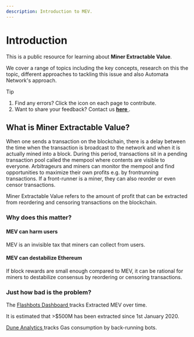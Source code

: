 ```yaml
---
description: Introduction to MEV.
---
```


# Introduction

This is a public resource for learning about **Miner Extractable Value**.

We cover a range of topics including the key concepts, research on this the topic, different approaches to tackling this issue and also Automata Network's approach.

Tip

1. Find any errors? Click the icon on each page to contribute.
2. Want to share your feedback? Contact us [**here** ](https://us2.list-manage.com/survey?u=ffeae60ea2fcc1c9fe0f8ce40&id=8d7d318a72&attribution=false).

## What is Miner Extractable Value?

  
When one sends a transaction on the blockchain, there is a delay between the time when the transaction is broadcast to the network and when it is actually mined into a block. During this period, transactions sit in a pending transaction pool called the mempool where contents are visible to everyone. Arbitrageurs and miners can monitor the mempool and find opportunities to maximize their own profits e.g. by frontrunning transactions. If a front-runner is a miner, they can also reorder or even censor transactions.

Miner Extractable Value refers to the amount of profit that can be extracted from reordering and censoring transactions on the blockchain.

### Why does this matter? <a id="why-does-this-matter1"></a>

#### MEV can harm users <a id="mev-can-harm-users"></a>

MEV is an invisible tax that miners can collect from users.

#### MEV can destabilize Ethereum <a id="mev-can-destabilize-ethereum"></a>

If block rewards are small enough compared to MEV, it can be rational for miners to destabilize consensus by reordering or censoring transactions.

### Just how bad is the problem? <a id="just-how-bad-is-the-problem"></a>

The [Flashbots Dashboard ](https://explore.flashbots.net/) tracks Extracted MEV over time.

It is estimated that &gt;$500M has been extracted since 1st January 2020.

[Dune Analytics ](https://duneanalytics.com/phabc/backrunning-bots-gas-consumption) tracks Gas consumption by back-running bots.

